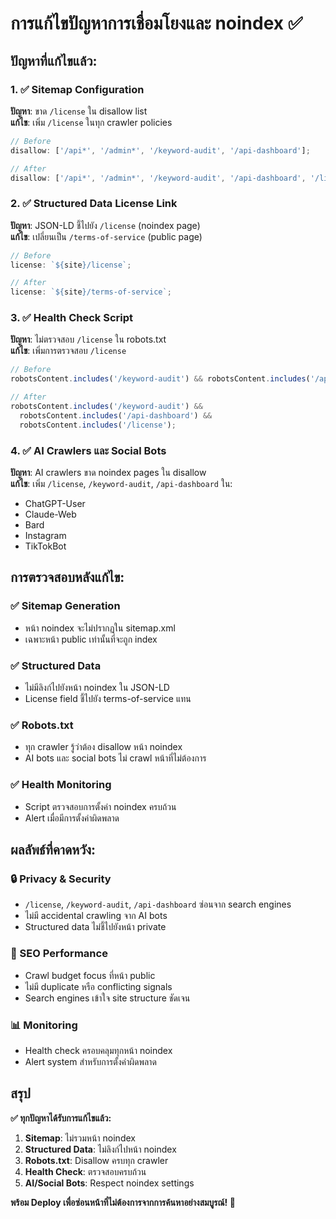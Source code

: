 # การแก้ไขปัญหาการเชื่อมโยงและ noindex ✅

## ปัญหาที่แก้ไขแล้ว:

### 1. ✅ Sitemap Configuration

**ปัญหา**: ขาด `/license` ใน disallow list  
**แก้ไข**: เพิ่ม `/license` ในทุก crawler policies

```js
// Before
disallow: ['/api*', '/admin*', '/keyword-audit', '/api-dashboard'];

// After
disallow: ['/api*', '/admin*', '/keyword-audit', '/api-dashboard', '/license'];
```

### 2. ✅ Structured Data License Link

**ปัญหา**: JSON-LD ชี้ไปยัง `/license` (noindex page)  
**แก้ไข**: เปลี่ยนเป็น `/terms-of-service` (public page)

```js
// Before
license: `${site}/license`;

// After
license: `${site}/terms-of-service`;
```

### 3. ✅ Health Check Script

**ปัญหา**: ไม่ตรวจสอบ `/license` ใน robots.txt  
**แก้ไข**: เพิ่มการตรวจสอบ `/license`

```js
// Before
robotsContent.includes('/keyword-audit') && robotsContent.includes('/api-dashboard');

// After
robotsContent.includes('/keyword-audit') &&
  robotsContent.includes('/api-dashboard') &&
  robotsContent.includes('/license');
```

### 4. ✅ AI Crawlers และ Social Bots

**ปัญหา**: AI crawlers ขาด noindex pages ใน disallow  
**แก้ไข**: เพิ่ม `/license`, `/keyword-audit`, `/api-dashboard` ใน:

- ChatGPT-User
- Claude-Web
- Bard
- Instagram
- TikTokBot

## การตรวจสอบหลังแก้ไข:

### ✅ Sitemap Generation

- หน้า noindex จะไม่ปรากฏใน sitemap.xml
- เฉพาะหน้า public เท่านั้นที่จะถูก index

### ✅ Structured Data

- ไม่มีลิงก์ไปยังหน้า noindex ใน JSON-LD
- License field ชี้ไปยัง terms-of-service แทน

### ✅ Robots.txt

- ทุก crawler รู้ว่าต้อง disallow หน้า noindex
- AI bots และ social bots ไม่ crawl หน้าที่ไม่ต้องการ

### ✅ Health Monitoring

- Script ตรวจสอบการตั้งค่า noindex ครบถ้วน
- Alert เมื่อมีการตั้งค่าผิดพลาด

## ผลลัพธ์ที่คาดหวัง:

### 🔒 Privacy & Security

- `/license`, `/keyword-audit`, `/api-dashboard` ซ่อนจาก search engines
- ไม่มี accidental crawling จาก AI bots
- Structured data ไม่ชี้ไปยังหน้า private

### 🚀 SEO Performance

- Crawl budget focus ที่หน้า public
- ไม่มี duplicate หรือ conflicting signals
- Search engines เข้าใจ site structure ชัดเจน

### 📊 Monitoring

- Health check ครอบคลุมทุกหน้า noindex
- Alert system สำหรับการตั้งค่าผิดพลาด

## สรุป

**✅ ทุกปัญหาได้รับการแก้ไขแล้ว:**

1. **Sitemap**: ไม่รวมหน้า noindex
2. **Structured Data**: ไม่ลิงก์ไปหน้า noindex
3. **Robots.txt**: Disallow ครบทุก crawler
4. **Health Check**: ตรวจสอบครบถ้วน
5. **AI/Social Bots**: Respect noindex settings

**พร้อม Deploy เพื่อซ่อนหน้าที่ไม่ต้องการจากการค้นหาอย่างสมบูรณ์! 🔐**
